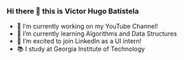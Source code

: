 ### Hi there 👋 this is Victor Hugo Batistela

- 🔭 I’m currently working on my YouTube Channel!
- 🌱 I’m currently learning Algorithms and Data Structures
- 👯 I’m excited to join LinkedIn as a UI intern!
- 📚 I study at Georgia Institute of Technology
